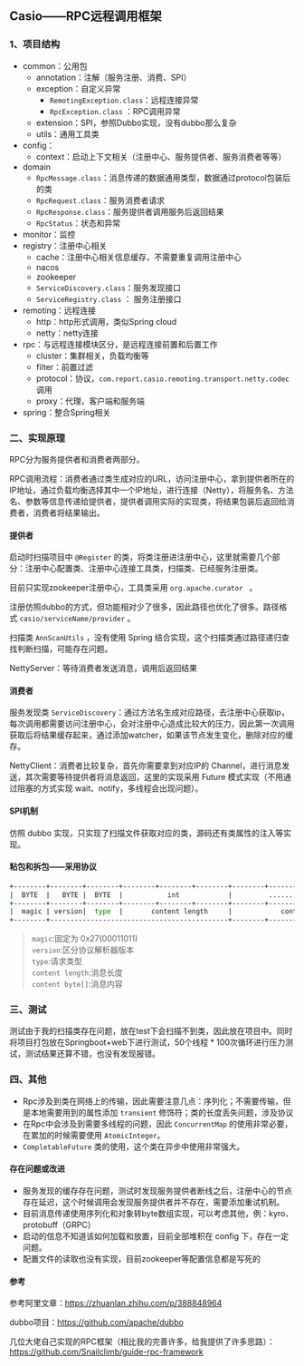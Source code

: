 ## Casio——RPC远程调用框架

### 1、项目结构

+ common：公用包
  + annotation：注解（服务注册、消费、SPI）
  + exception：自定义异常
    + `RemotingException.class`：远程连接异常
    + `RpcException.class` ：RPC调用异常
  + extension：SPI，参照Dubbo实现，没有dubbo那么复杂
  + utils：通用工具类
+ config：
  + context：启动上下文相关（注册中心、服务提供者、服务消费者等等）
+ domain
  + `RpcMessage.class`：消息传递的数据通用类型，数据通过protocol包装后的类
  + `RpcRequest.class`：服务消费者请求
  + `RpcResponse.class`：服务提供者调用服务后返回结果
  + `RpcStatus`：状态和异常
+ monitor：监控
+ registry：注册中心相关
  + cache：注册中心相关信息缓存，不需要重复调用注册中心
  + nacos
  + zookeeper
  + `ServiceDiscovery.class`：服务发现接口
  + `ServiceRegistry.class` ： 服务注册接口
+ remoting：远程连接
  + http：http形式调用，类似Spring cloud
  + netty：netty连接
+ rpc：与远程连接模块区分，是远程连接前置和后置工作
  + cluster：集群相关，负载均衡等
  + filter：前置过滤
  + protocol：协议，`com.report.casio.remoting.transport.netty.codec`调用
  + proxy：代理，客户端和服务端
+ spring：整合Spring相关



### 二、实现原理

RPC分为服务提供者和消费者两部分。

RPC调用流程：消费者通过类生成对应的URL，访问注册中心，拿到提供者所在的IP地址，通过负载均衡选择其中一个IP地址，进行连接（Netty），将服务名、方法名、参数等信息传递给提供者，提供者调用实际的实现类，将结果包装后返回给消费者，消费者将结果输出。

#### 提供者

启动时扫描项目中 `@Register` 的类，将类注册进注册中心，这里就需要几个部分：注册中心配置类、注册中心连接工具类，扫描类、已经服务注册类。

目前只实现zookeeper注册中心，工具类采用 `org.apache.curator ` 。

注册仿照dubbo的方式，但功能相对少了很多，因此路径也优化了很多。路径格式 `casio/serviceName/provider` 。

扫描类 `AnnScanUtils` ，没有使用 Spring 结合实现，这个扫描类通过路径递归查找判断扫描，可能存在问题。

NettyServer：等待消费者发送消息，调用后返回结果

#### 消费者

服务发现类 `ServiceDiscovery`：通过方法名生成对应路径，去注册中心获取ip，每次调用都需要访问注册中心，会对注册中心造成比较大的压力，因此第一次调用获取后将结果缓存起来，通过添加watcher，如果该节点发生变化，删除对应的缓存。

NettyClient：消费者比较复杂，首先你需要拿到对应IP的 Channel，进行消息发送，其次需要等待提供者将消息返回，这里的实现采用 Future 模式实现（不用通过阻塞的方式实现 wait、notify，多线程会出现问题）。



#### SPI机制

仿照 dubbo 实现，只实现了扫描文件获取对应的类，源码还有类属性的注入等实现。



#### 粘包和拆包——采用协议
```zsh
+--------+--------+--------+--------+--------+--------+--------+--------+--------+--------+--------+ 
|  BYTE  |   BYTE |  BYTE  |           int            |         ........         |        | 
+--------+--------+--------+--------+--------+--------+--------+--------+--------+--------+--------+ 
|  magic | version|  type  |       content length     |            content byte[]                  | 
+--------+--------------------------------------------+--------+--------+--------+--------+--------+
```
> `magic`:固定为 0x27(00011011)   
> `version`:区分协议解析器版本  
> `type`:请求类型  
> `content length`:消息长度  
> `content byte[]`:消息内容



### 三、测试

测试由于我的扫描类存在问题，放在test下会扫描不到类，因此放在项目中。同时将项目打包放在Springboot+web下进行测试，50个线程 * 100次循环进行压力测试，测试结果还算不错，也没有发现报错。



### 四、其他

+ Rpc涉及到类在网络上的传输，因此需要注意几点：序列化；不需要传输，但是本地需要用到的属性添加 `transient` 修饰符；类的长度丢失问题，涉及协议
+ 在Rpc中会涉及到需要多线程的问题，因此 `ConcurrentMap` 的使用非常必要，在累加的时候需要使用 `AtomicInteger`。
+ `CompletableFuture` 类的使用，这个类在异步中使用非常强大。




#### 存在问题或改进

+ 服务发现的缓存存在问题，测试时发现服务提供者断线之后，注册中心的节点存在延迟，这个时候调用会发现服务提供者并不存在，需要添加重试机制。
+ 目前消息传递使用序列化和对象转byte数组实现，可以考虑其他，例：kyro、protobuff（GRPC）
+ 启动的信息不知道该如何加载和放置，目前全部堆积在 config 下，存在一定问题。
+ 配置文件的读取也没有实现，目前zookeeper等配置信息都是写死的



#### 参考

参考阿里文章：https://zhuanlan.zhihu.com/p/388848964

dubbo项目：https://github.com/apache/dubbo

几位大佬自己实现的RPC框架（相比我的完善许多，给我提供了许多思路）：https://github.com/Snailclimb/guide-rpc-framework

